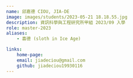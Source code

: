 ```yaml
---
name: 邱嘉德 CIOU, JIA-DE
image: images/students/2023-05-21 18.18.55.jpg
description: 資訊科學與工程研究所甲組 2023/09 入學
role: master-2023
aliases: 
    - 喜德 (sloth in Ice Age)

links:    
    home-page:
    email: jiadeciou@gmail.com    
    github: jiadeciou19930116
---
```

